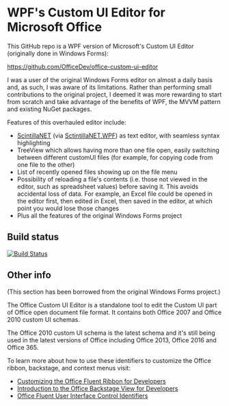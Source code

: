 
WPF's Custom UI Editor for Microsoft Office
===============

This GitHub repo is a WPF version of Microsoft's Custom UI Editor (originally done in Windows Forms):

https://github.com/OfficeDev/office-custom-ui-editor


I was a user of the original Windows Forms editor on almost a daily basis and, as such, I was aware of its limitations. Rather than performing small contributions
to the original project, I deemed it was more rewarding to start from scratch and take advantage of the benefits of WPF, the MVVM pattern and existing NuGet packages.

Features of this overhauled editor include:
- [ScintillaNET](https://github.com/jacobslusser/ScintillaNET) (via [SctintillaNET.WPF](https://github.com/Stumpii/ScintillaNET.WPF/tree/master/ScintillaNET.WPF)) as text editor, with seamless syntax highlighting
- TreeView which allows having more than one file open, easily switching between different customUI files (for example, for copying code from one file to the other)
- List of recently opened files showing up on the file menu
- Possibility of reloading a file's contents (i.e. those not viewed in the editor, such as spreadsheet values) before saving it. This avoids accidental loss of data. For example, 
an Excel file could be opened in the editor first, then edited in Excel, then saved in the editor, at which point you would lose those changes
- Plus all the features of the original Windows Forms project

Build status
------------

[![Build Status](https://dev.azure.com/fernandreu-public/Custom%20UI%20Editor/_apis/build/status/BuildAndTest?branchName=master)](https://dev.azure.com/fernandreu-public/Custom%20UI%20Editor/_build/latest?definitionId=1&branchName=master)

Other info
----------

(This section has been borrowed from the original Windows Forms project.)

The Office Custom UI Editor is a standalone tool to edit the Custom UI part of Office open document file format. 
It contains both Office 2007 and Office 2010 custom UI schemas. 

The Office 2010 custom UI schema is the latest schema and it's still being used in the latest versions of Office including Office 2013, Office 2016 and Office 365.

To learn more about how to use these identifiers to customize the Office ribbon, backstage, and context menus visit:
 - [Customizing the Office Fluent Ribbon for Developers](https://msdn.microsoft.com/en-us/library/aa338202(v=office.14).aspx)
 - [Introduction to the Office Backstage View for Developers](https://msdn.microsoft.com/en-us/library/ee691833(office.14).aspx)
 - [Office Fluent User Interface Control Identifiers](https://github.com/OfficeDev/office-fluent-ui-command-identifiers)
